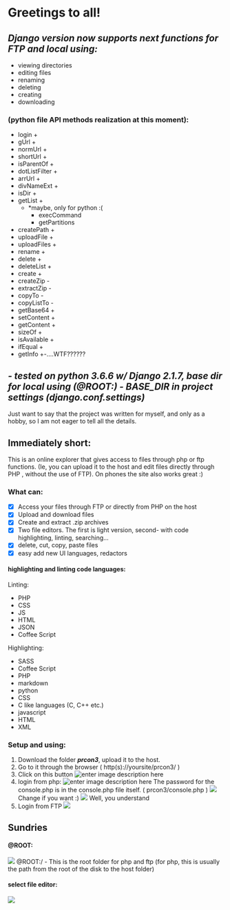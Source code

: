 
# Greetings to all!

## ***Django version now supports next functions for FTP and local using:***
 - viewing directories
 - editing files
 - renaming 
 - deleting
 - creating
 - downloading
 
 ### (python file API methods realization at this moment):
 - login +
 - gUrl +
 - normUrl +
 - shortUrl +
 - isParentOf +
 - dotListFilter +
 - arrUrl +
 - divNameExt +
 - isDir +
 - getList +
   - *maybe, only for python :(
     - execCommand 
     - getPartitions
 - createPath +
 - uploadFile +
 - uploadFiles +
 - rename +
 - delete +
 - deleteList +
 - create +
 - createZip -
 - extractZip -
 - copyTo -
 - copyListTo -
 - getBase64 +
 - setContent +
 - getContent +
 - sizeOf +
 - isAvailable +
 - ifEqual +
 - getInfo +-....WTF??????
## ***- tested on python 3.6.6 w/ Django 2.1.7, base dir for local using (@ROOT:) - BASE_DIR in project settings (django.conf.settings)***


Just want to say that the project was written for myself, and only as a hobby, so I am not eager to tell all the details.

## Immediately short:
This is an online explorer that gives access to files through php or ftp functions.
(Ie, you can upload it to the host and edit files directly through PHP , without the use of FTP).
On phones the site also works great :)
### What can:

 - [x] Access your files through FTP or directly from PHP on the host
 - [x] Upload and download files
 - [x] Create and extract .zip archives
 - [x] Two file editors. The first is light version, second- with code highlighting, linting, searching...
 - [x] delete, cut, copy, paste files
 - [x] easy add new UI languages, redactors

#### highlighting and linting code languages:
Linting:

 - PHP
 - CSS
 - JS
 - HTML
 - JSON
 - Coffee Script

Highlighting:

 - SASS
 - Coffee Script
 - PHP
 - markdown
 - python
 - CSS
 - C like languages (C, C++ etc.)
 - javascript
 - HTML
 - XML

### Setup and using:
1. Download the folder ***prcon3***, upload it to the host.
2. Go to it through the browser ( http(s)://yoursite/prcon3/ )
3. Click on this button 
![enter image description here](https://i.ibb.co/RDGzDhj/image.png)
4. login from php:
![enter image description here](https://i.ibb.co/wr1C97T/image.png)
The password for the console.php is in the console.php file itself.
( prcon3/console.php )
![
](https://i.ibb.co/0VxrBSb/image.png)
Change if you want :)
![
](https://i.ibb.co/7G8gB2t/image.png)
Well, you understand
5. Login from FTP
![
](https://i.ibb.co/KhDsPsH/image.png)
## Sundries
#### @ROOT:
![
](https://i.ibb.co/8BPJW70/image.png)
@ROOT:/ - This is the root folder for php and ftp (for php, this is usually the path from the root of the disk to the host folder)

#### select file editor:
![
](https://i.ibb.co/HrWDNcj/image.png)
